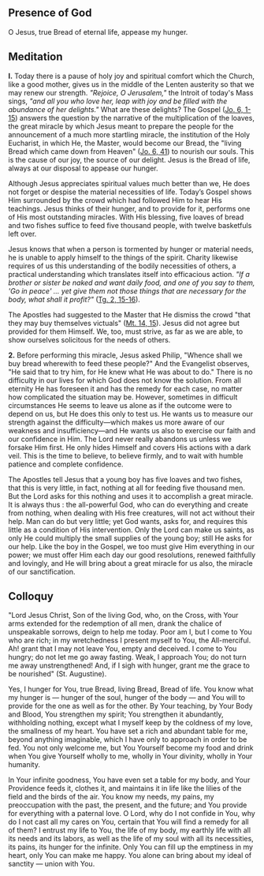 ## Presence of God

O Jesus, true Bread of eternal life, appease my hunger. 

## Meditation

**I.** Today there is a pause of holy joy and spiritual comfort which the Church, like a good mother, gives us in the middle of the Lenten austerity so that we may renew our strength. *"Rejoice, O Jerusalem,"* the Introit of today's Mass sings, *"and all you who love her, leap with joy and be filled with the abundance of her delights."* What are these delights? The Gospel ([Jo. 6, 1-15](https://vulgata.online/bible/Jo.6?ed=DR2&vfn=DR2.Jo.6.1-15:vs)) answers the question by the narrative of the multiplication of the loaves, the great miracle by which Jesus meant to prepare the people for the announcement of a much more startling miracle, the institution of the Holy Eucharist, in which He, the Master, would become our Bread, the "living Bread which came down from Heaven" ([Jo. 6, 41](https://vulgata.online/bible/Jo.6?ed=DR2&vfn=DR2.Jo.6.41:vs)) to nourish our souls. This is the cause of our joy, the source of our delight. Jesus is the Bread of life, always at our disposal to appease our hunger. 

Although Jesus appreciates spiritual values much better than we, He does not forget or despise the material necessities of life. Today’s Gospel shows Him surrounded by the crowd which had followed Him to hear His teachings. Jesus thinks of their hunger, and to provide for it, performs one of His most outstanding miracles. With His blessing, five loaves of bread and two fishes suffice to feed five thousand people, with twelve basketfuls left over. 

Jesus knows that when a person is tormented by hunger or material needs, he is unable to apply himself to the things of the spirit. Charity likewise requires of us this understanding of the bodily necessities of others, a practical understanding which translates itself into efficacious action. *"If a brother or sister be naked and want daily food, and one of you say to them, 'Go in peace' ... yet give them not those things that are necessary for the body, what shall it profit?"* ([Tg. 2, 15-16](https://vulgata.online/bible/Tg.2?ed=DR2&vfn=DR2.Mt.2.15-16:vs)). 

The Apostles had suggested to the Master that He dismiss the crowd "that they may buy themselves victuals" ([Mt. 14, 15](https://vulgata.online/bible/Mt.14?ed=DR2&vfn=DR2.Mt.14.15:vs)). Jesus did not agree but provided for them Himself. We, too, must strive, as far as we are able, to show ourselves solicitous for the needs of others. 

**2.** Before performing this miracle, Jesus asked Philip, "Whence shall we buy bread wherewith to feed these people?" And the Evangelist observes, "He said that to try him, for He knew what He was about to do." There is no difficulty in our lives for which God does not know the solution. From all eternity He has foreseen it and has the remedy for each case, no matter how complicated the situation may be. However, sometimes in difficult circumstances He seems to leave us alone as if the outcome were to depend on us, but He does this only to test us. He wants us to measure our strength against the difficulty—which makes us more aware of our weakness and insufficiency—and He wants us also to exercise our faith and our confidence in Him. The Lord never really abandons us unless we forsake Him first. He only hides Himself and covers His actions with a dark veil. This is the time to believe, to believe firmly, and to wait with humble patience and complete confidence.

The Apostles tell Jesus that a young boy has five loaves and two fishes, that this is very little, in fact, nothing at all for feeding five thousand men. But the Lord asks for this nothing and uses it to accomplish a great miracle. It is always thus : the all-powerful God, who can do everything and create from nothing, when dealing with His free creatures, will not act without their help. Man can do but very little; yet God wants, asks for, and requires this little as a condition of His intervention. Only the Lord can make us saints, as only He could multiply the small supplies of the young boy; still He asks for our help. Like the boy in the Gospel, we too must give Him everything in our power; we must offer Him each day our good resolutions, renewed faithfully and lovingly, and He will bring about a great miracle for us also, the miracle of our sanctification. 

## Colloquy 

"Lord Jesus Christ, Son of the living God, who, on the Cross, with Your arms extended for the redemption of all men, drank the chalice of unspeakable sorrows, deign to help me today. Poor am I, but I come to You who are rich; in my wretchedness I present myself to You, the All-merciful. Ah! grant that I may not leave You, empty and deceived. I come to You hungry; do not let me go away fasting. Weak, I approach You; do not turn me away unstrengthened! And, if I sigh with hunger, grant me the grace to be nourished" (St. Augustine). 

Yes, I hunger for You, true Bread, living Bread, Bread of life. You know what my hunger is — hunger of the soul, hunger of the body — and You will to provide for the one as well as for the other. By Your teaching, by Your Body and Blood, You strengthen my spirit; You strengthen it abundantly, withholding nothing, except what I myself keep by the coldness of my love, the smallness of my heart. You have set a rich and abundant table for me, beyond anything imaginable, which I have only to approach in order to be fed. You not only welcome me, but You Yourself become my food and drink when You give Yourself wholly to me, wholly in Your divinity, wholly in Your humanity. 

In Your infinite goodness, You have even set a table for my body, and Your Providence feeds it, clothes it, and maintains it in life like the lilies of the field and the birds of the air. You know my needs, my pains, my preoccupation with the past, the present, and the future; and You provide for everything with a paternal love. O Lord, why do I not confide in You, why do I not cast all my cares on You, certain that You will find a remedy for all of them? I entrust my life to You, the life of my body, my earthly life with all its needs and its labors, as well as the life of my soul with all its necessities, its pains, its hunger for the infinite. Only You can fill up the emptiness in my heart, only You can make me happy. You alone can bring about my ideal of sanctity — union with You. 